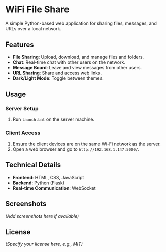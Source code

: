 # WiFi File Share

A simple Python-based web application for sharing files, messages, and URLs over a local network.

## Features

- **File Sharing**: Upload, download, and manage files and folders.
- **Chat**: Real-time chat with other users on the network.
- **Message Board**: Leave and view messages from other users.
- **URL Sharing**: Share and access web links.
- **Dark/Light Mode**: Toggle between themes.

## Usage

### Server Setup
1. Run `launch.bat` on the server machine.

### Client Access
1. Ensure the client devices are on the same Wi-Fi network as the server.
2. Open a web browser and go to `http://192.168.1.147:5000/`.

## Technical Details
- **Frontend**: HTML, CSS, JavaScript
- **Backend**: Python (Flask)
- **Real-time Communication**: WebSocket

## Screenshots
*(Add screenshots here if available)*

## License
*(Specify your license here, e.g., MIT)*
